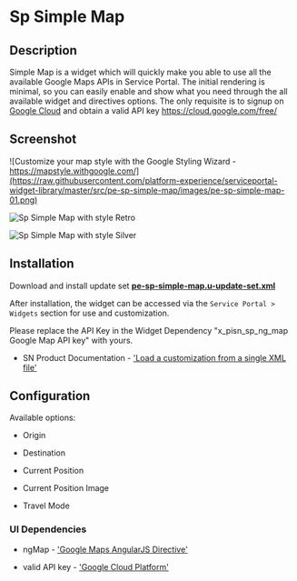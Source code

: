 # Sp Simple Map

## Description

Simple Map is a widget which will quickly make you able to use all the available Google Maps APIs in Service Portal. The initial rendering is minimal, so you can easily enable and show what you need through the all available widget and directives options. The only requisite is to signup on [Google Cloud](https://cloud.google.com/free/ "Google Cloud Platform Free Tier") and obtain a valid API key https://cloud.google.com/free/

## Screenshot

![Customize your map style with the Google Styling Wizard - https://mapstyle.withgoogle.com/](https://raw.githubusercontent.com/platform-experience/serviceportal-widget-library/master/src/pe-sp-simple-map/images/pe-sp-simple-map-01.png)

![Sp Simple Map with style Retro](https://raw.githubusercontent.com/platform-experience/serviceportal-widget-library/master/src/pe-sp-simple-map/images/pe-sp-simple-map-02.png)

![Sp Simple Map with style Silver](https://raw.githubusercontent.com/platform-experience/serviceportal-widget-library/master/src/pe-sp-simple-map/images/pe-sp-simple-map-03.png)

## Installation

Download and install update set **[pe-sp-simple-map.u-update-set.xml](https://github.com/platform-experience/serviceportal-widget-library/blob/master/src/pe-sp-simple-map/pe-sp-simple-map.u-update-set.xml)**

After installation, the widget can be accessed via the `Service Portal > Widgets` section for use and customization.

Please replace the API Key in the Widget Dependency "x_pisn_sp_ng_map Google Map API key" with yours.

* SN Product Documentation - ['Load a customization from a single XML file'](https://docs.servicenow.com/bundle/kingston-application-development/page/build/system-update-sets/task/t_SaveAnUpdateSetAsAnXMLFile.html)

## Configuration

Available options:

* Origin

* Destination

* Current Position

* Current Position Image

* Travel Mode

### UI Dependencies

* ngMap - ['Google Maps AngularJS Directive'](https://rawgit.com/allenhwkim/angularjs-google-maps/master/build/docs/index.html)

* valid API key - ['Google Cloud Platform'](https://console.cloud.google.com/home/dashboard)

